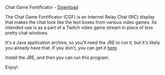 Chat Game Fontificator - [Download](../../raw/master/jar/ChatGameFontificator.jar)

The Chat Game Fontificator (CGF) is an Internet Relay Chat (IRC) display that makes the chat look like the text boxes from various video games. Its intended use is as a part of a Twitch video game stream in place of less pretty chat windows.

It's a Java application archive, so you'll need the JRE to run it, but it's likely you already have that. If you don't, you can get it [here](https://java.com/en/download/).

Install the JRE, and then you can run this program.

Enjoy!
